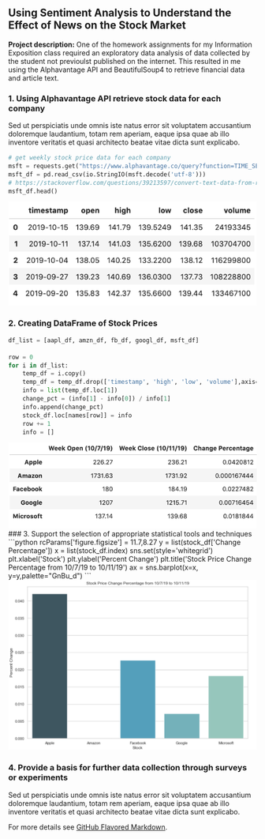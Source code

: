 ## Using Sentiment Analysis to Understand the Effect of News on the Stock Market

**Project description:** One of the homework assignments for my Information Exposition class required an exploratory data analysis of data collected by the student not previoulst published on the internet. This resulted in me using the Alphavantage API and BeautifulSoup4 to retrieve financial data and article text.

### 1. Using Alphavantage API retrieve stock data for each company 

Sed ut perspiciatis unde omnis iste natus error sit voluptatem accusantium doloremque laudantium, totam rem aperiam, eaque ipsa quae ab illo inventore veritatis et quasi architecto beatae vitae dicta sunt explicabo. 

```python
# get weekly stock price data for each company
msft = requests.get("https://www.alphavantage.co/query?function=TIME_SERIES_WEEKLY&symbol=MSFT&apikey=M5BAAOQ3PWDT935S&datatype=csv").content
msft_df = pd.read_csv(io.StringIO(msft.decode('utf-8')))
# https://stackoverflow.com/questions/39213597/convert-text-data-from-requests-object-to-dataframe-with-pandas
msft_df.head()
```
<img src="images/msft_df.png?raw=true"/>

### 2. Creating DataFrame of Stock Prices 
```python
df_list = [aapl_df, amzn_df, fb_df, googl_df, msft_df]

row = 0
for i in df_list:
    temp_df = i.copy()
    temp_df = temp_df.drop(['timestamp', 'high', 'low', 'volume'],axis=1)
    info = list(temp_df.loc[1])
    change_pct = (info[1] - info[0]) / info[1]
    info.append(change_pct)
    stock_df.loc[names[row]] = info
    row += 1
    info = []
```
<img src="images/stock_df.png?raw=true"/>
### 3. Support the selection of appropriate statistical tools and techniques
```python
rcParams['figure.figsize'] = 11.7,8.27
y = list(stock_df['Change Percentage'])
x = list(stock_df.index)
sns.set(style='whitegrid')
plt.xlabel('Stock')
plt.ylabel('Percent Change')
plt.title('Stock Price Change Percentage from 10/7/19 to 10/11/19')
ax = sns.barplot(x=x, y=y,palette="GnBu_d")
```

<img src="images/stock_graph.png?raw=true"/>


### 4. Provide a basis for further data collection through surveys or experiments

Sed ut perspiciatis unde omnis iste natus error sit voluptatem accusantium doloremque laudantium, totam rem aperiam, eaque ipsa quae ab illo inventore veritatis et quasi architecto beatae vitae dicta sunt explicabo. 

For more details see [GitHub Flavored Markdown](https://guides.github.com/features/mastering-markdown/).
